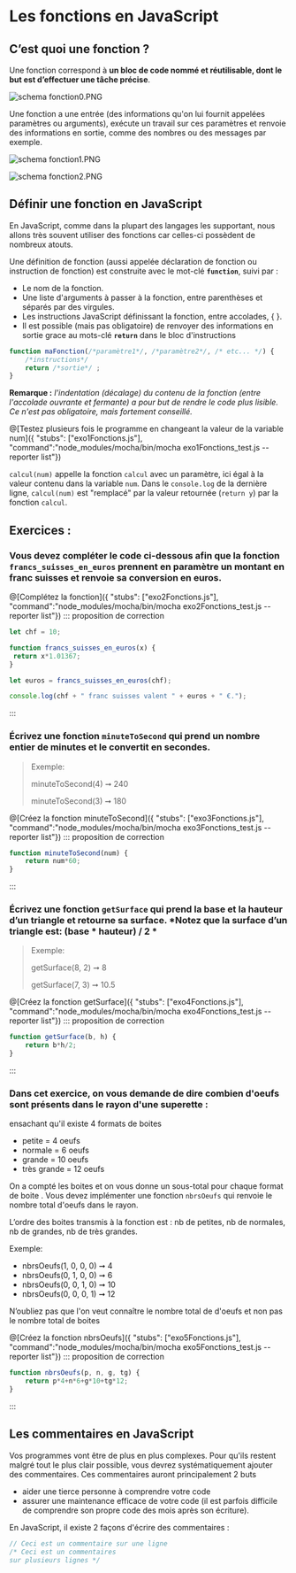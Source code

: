 # Les fonctions en JavaScript

## C’est quoi une fonction ?

Une fonction correspond à **un bloc de code nommé et réutilisable, dont le but est d’effectuer une tâche précise**.

![schema fonction0.PNG](http://zestedesavoir.com/media/galleries/285/df4cd563-07b3-4fdf-a00d-2d60d080ae07.png)

Une fonction a une entrée (des informations qu'on lui fournit appelées paramètres ou arguments), exécute un travail sur ces paramètres et renvoie des informations en sortie, comme des nombres ou des messages par exemple.

![schema fonction1.PNG](https://raw.githubusercontent.com/RenaudC-LADAPT/playground-prepanumjs/fa547a1399b19bd4f17d089769531993e3ffde72/schema%20fonction.PNG)

![schema fonction2.PNG](https://raw.githubusercontent.com/RenaudC-LADAPT/playground-prepanumjs/fa547a1399b19bd4f17d089769531993e3ffde72/schema%20fonction2.PNG)

## Définir une fonction en JavaScript

En JavaScript, comme dans la plupart des langages les supportant, nous allons très souvent utiliser des fonctions car celles-ci possèdent de nombreux atouts.

Une définition de fonction (aussi appelée déclaration de fonction ou instruction de fonction) est construite avec le mot-clé **`function`**, suivi par :
- Le nom de la fonction.
- Une liste d'arguments à passer à la fonction, entre parenthèses et séparés par des virgules.
- Les instructions JavaScript définissant la fonction, entre accolades, { }.
- Il est possible (mais pas obligatoire) de renvoyer des informations en sortie grace au mots-clé **`return`** dans le bloc d'instructions

```jsx
function maFonction(/*paramètre1*/, /*paramètre2*/, /* etc... */) { 
	/*instructions*/ 
	return /*sortie*/ ; 
}
```
**Remarque :** *l'indentation (décalage) du contenu de la fonction (entre l'accolade ouvrante et fermante) a pour but de rendre le code plus lisible. Ce n'est pas obligatoire, mais fortement conseillé.*


@[Testez plusieurs fois le programme en changeant la valeur de la variable num]({ "stubs": ["exo1Fonctions.js"], "command":"node_modules/mocha/bin/mocha exo1Fonctions_test.js --reporter list"})

`calcul(num)` appelle la fonction `calcul` avec un paramètre, ici égal à la valeur contenu dans la variable `num`. Dans le `console.log` de la dernière ligne, `calcul(num)` est "remplacé" par la valeur retournée (`return y`) par la fonction `calcul`.

## Exercices :

### Vous devez compléter le code ci-dessous afin que la fonction `francs_suisses_en_euros` prennent en paramètre un montant en franc suisses et renvoie sa conversion en euros.

@[Complétez la fonction]({ "stubs": ["exo2Fonctions.js"], "command":"node_modules/mocha/bin/mocha exo2Fonctions_test.js --reporter list"})
::: proposition de correction
```jsx
let chf = 10;

function francs_suisses_en_euros(x) {
 return x*1.01367;
}

let euros = francs_suisses_en_euros(chf);

console.log(chf + " franc suisses valent " + euros + " €.");
```
:::
### Écrivez une fonction `minuteToSecond` qui prend un nombre entier de minutes et le convertit en secondes.

>Exemple:
>
>minuteToSecond(4) ➞ 240
>
>minuteToSecond(3) ➞ 180

@[Créez la fonction minuteToSecond]({ "stubs": ["exo3Fonctions.js"], "command":"node_modules/mocha/bin/mocha exo3Fonctions_test.js --reporter list"})
::: proposition de correction
```jsx
function minuteToSecond(num) {
    return num*60;
}

```
:::
### Écrivez une fonction `getSurface` qui prend la base et la hauteur d’un triangle et retourne sa surface. *Notez que la surface d’un triangle est: **(base * hauteur) / 2** *

>Exemple:
>
>getSurface(8, 2) ➞ 8
>
>getSurface(7, 3) ➞ 10.5

@[Créez la fonction getSurface]({ "stubs": ["exo4Fonctions.js"], "command":"node_modules/mocha/bin/mocha exo4Fonctions_test.js --reporter list"})
::: proposition de correction
```jsx
function getSurface(b, h) {
    return b*h/2;
}

```
:::
### Dans cet exercice, on vous demande de  dire combien d'oeufs sont présents dans le rayon d'une superette :
ensachant qu'il existe 4 formats de boites 
- petite = 4 oeufs
- normale = 6 oeufs
- grande = 10 oeufs
- très grande = 12 oeufs

On a compté les boites et on vous donne un sous-total pour chaque format de boite . Vous devez implémenter une fonction `nbrsOeufs` qui renvoie le nombre total d'oeufs dans le rayon.

L’ordre des boites transmis à la fonction est : nb de petites, nb de normales, nb de grandes, nb de très grandes.

Exemple:
- nbrsOeufs(1, 0, 0, 0) ➞ 4
- nbrsOeufs(0, 1, 0, 0) ➞ 6
- nbrsOeufs(0, 0, 1, 0) ➞ 10
- nbrsOeufs(0, 0, 0, 1) ➞ 12

N’oubliez pas que l'on veut connaître le nombre total de d'oeufs et non pas le nombre total de boites

@[Créez la fonction nbrsOeufs]({ "stubs": ["exo5Fonctions.js"], "command":"node_modules/mocha/bin/mocha exo5Fonctions_test.js --reporter list"})
::: proposition de correction
```jsx
function nbrsOeufs(p, n, g, tg) {
    return p*4+n*6+g*10+tg*12;
}
```
:::

## Les commentaires en JavaScript

Vos programmes vont être de plus en plus complexes. Pour qu'ils restent malgré tout le plus clair possible, vous devrez systématiquement ajouter des commentaires. Ces commentaires auront principalement 2 buts
- aider une tierce personne à comprendre votre code
- assurer une maintenance efficace de votre code (il est parfois difficile de comprendre son propre code des mois après son écriture).

En JavaScript, il existe 2 façons d'écrire des commentaires :
```jsx
// Ceci est un commentaire sur une ligne
/* Ceci est un commentaires
sur plusieurs lignes */
```
